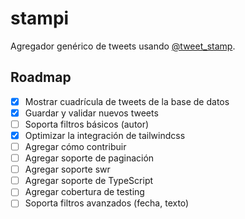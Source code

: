 # stampi

Agregador genérico de tweets usando [@tweet_stamp](https://tweetstamp.org/).

## Roadmap

- [x] Mostrar cuadrícula de tweets de la base de datos
- [x] Guardar y validar nuevos tweets
- [ ] Soporta filtros básicos (autor)
- [x] Optimizar la integración de tailwindcss
- [ ] Agregar cómo contribuir
- [ ] Agregar soporte de paginación
- [ ] Agregar soporte swr
- [ ] Agregar soporte de TypeScript
- [ ] Agregar cobertura de testing
- [ ] Soporta filtros avanzados (fecha, texto)

